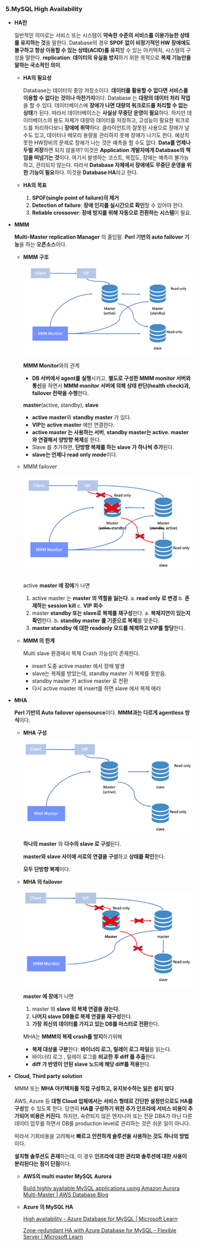 ### 5.MySQL High Availability

- **HA란**
    
    일반적인 의미로는 서비스 또는 시스템이 **약속한 수준의 서비스를 이용가능한 상태를 유지하는 것**을 말한다.
    Database의 경우 **SPOF 없이 비정기적인 HW 장애에도 불구하고 항상 이용할 수 있는 상태(ACID)를 유지**할 수 있는 아키텍처, 시스템의 구성을 말한다.
    **replication**: **데이터의 유실을 방지**하기 위한 목적으로 **복제 기능만을 말하는 국소적인 의미**.
    
    - **HA의 필요성**
        
        Database는 데이터의 중앙 저장소이다. **데이터를 활용할 수 없다면 서비스를 이용할 수 없다는 것이나 마찬가지**이다.
        Database 는 **대량의 데이터 처리 작업**을 할 수 있다. 데이터베이스에 **장애가 나면 대량의 워크로드를 처리할 수 없는 상태**가 된다.
        따라서 데이터베이스는 **사실상 무중단 운영이 필요**하다. 하지만 데이터베이스의 용도 자체가 대량의 데이터를 저장하고, 고성능이 필요한 워크로드를 처리하다보니 **장애에 취약**하다. 클라이언트의 잘못된 사용으로 장애가 날 수도 있고, 데이터나 메모리 용량을 관리하지 못해 장애가 나기도 한다. 예상치 못한 HW장비의 문제로 장애가 나는 것은 예측을 할 수도 없다.
        **Data를 언제나 두벌 저장**하면 되지 않을까? 이것은 **Application 개발자에게 Database의 책임을 떠넘기는 것**이다. 여기서 발생하는 코스트, 복잡도, 장애는 예측이 불가능하고, 관리되지 않는다. 따라서 **Database 자체에서 장애에도 무중단 운영을 위한 기능이 필요**하다. 이것을 **Database HA**라고 한다.
        
    - **HA의 목표**
        1. **SPOF(single point of failure)의 제거**
        2. **Detection of failure**: **장애 인지를 실시간으로 확인**할 수 있어야 한다.
        3. **Reliable crossover**: **장애 방지를 위해 자동으로 전환하는 시스템**이 필요.
        
- **MMM**
    
    **Multi-Master replication Manager** 의 줄임말.
    **Perl 기반의 auto failover 기능**을 하는 **오픈소스**이다.
    
    - **MMM 구조**
        
        ![Untitled](/FastCPS_DE/img/Untitled%2027.png)
        
        **MMM Monitor**와의 관계
        
        - **DB 서버에서 agent를 실행**시키고, **별도로 구성한 MMM monitor 서버와 통신**을 하면서 **MMM monitor 서버에 의해 상태 판단(health check)과, failover 전략을 수행**한다.
        
        **master**(active, standby), **slave**
        
        - **active master**와 **standby master** 가 있다.
        - **VIP는 active master** 에만 연결한다.
        - **active master 는 사용하는 서버**, **standby master는 active. master 와 연결해서 양방향 복제**를 한다.
        - Slave 를 추가하면, **단방향 복제를 하는 slave 가 하나씩 추가**된다.
        - **slave는 언제나 read only mode**이다.
    - MMM failover
        
        ![Untitled](/FastCPS_DE/img/Untitled%2028.png)
        
        active **master 에 장애**가 나면
        
        1. active master 는 **master 의 역할을 잃는다**.
        a. **read only 로 변경**
        b. **존재하는 session kill**
        c. **VIP 회수**
        2. master **standby 또는 slave로 복제를 재구성**한다.
        a. **복제지연이 있는지 확인**한다.
        b. **standby master 를 기준으로 복제**를 맞춘다.
        3. **master standby 에 대한 readonly 모드를 해제하고 VIP를 할당**한다.
    - **MMM 의 한계**
        
        Multi slave 환경에서 복제 Crash 가능성이 존재한다.
        
        - insert 도중 active master 에서 장애 발생
        - slave는 복제를 받았는데, standby master 가 복제를 못받음.
        - standby master 가 active master 로 전환
        - 다시 active master 에 insert를 하면 slave 에서 복제 에러
- **MHA**
    
    **Perl 기반의 Auto failover opensource**이다. **MMM과는 다르게 agentless 방식**이다.
    
    - **MHA 구성**
        
        ![Untitled](/FastCPS_DE/img/Untitled%2029.png)
        
        **하나의 master** 와 **다수의 slave 로 구성**된다.
        
        **master와 slave 사이에 서로의 연결을 구성**하고 **상태를 확인**한다.
        
        **모두 단방향 복제**이다.
        
    - **MHA 의 failover**
        
        ![Untitled](/FastCPS_DE/img/Untitled%2030.png)
        
        **master 에 장애**가 나면
        
        1. master 와 **slave 의 복제 연결을 끊는다.**
        2. **나머지 slave DB들로 복제 연결을 재구성**한다.
        3. **가장 최신의 데이터를 가지고 있는 DB를 마스터로 전환**한다.
        
        MHA는 **MMM의 복제 crash를 방지**하기위해
        
        - **복제 대상을 구분**한다: **바이너리 로그, 릴레이 로그 파일**을 읽는다.
        - 바이너리 로그 , 릴레이 로그를 **비교한 후 diff 를 추출**한다.
        - **diff 가 반영이 안된 slave 노드에 해당 diff를 적용**한다.
- **Cloud, Third party solution**
    
    MMM 또는 **MHA 아키텍처를 직접 구성하고, 유지보수하는 일은 쉽지 않다**
    
    AWS, Azure 등 **대형 Cloud 업체에서는 서비스 형태로 간단한 설정만으로도 HA를 구성**할 수 있도록 한다. 당연히 **HA를 구성하기 위한 추가 인프라에 서비스 비용이 추가되어 비용은 커진다.** 하지만, 숙련되지 않은 엔지니어 또는 전문 DBA가 아닌 다른 데이터 업무를 하면서 DB를 production level로 관리하는 것은 쉬운 일이 아니다.
    
    따라서 기회비용을 고려해서 **빠르고 안전하게 솔루션을 사용하는 것도 하나의 방법**이다.
    
    **설치형 솔루션도 존재**하는데, 이 경우 **인프라에 대한 관리와 솔루션에 대한 사용이 분리된다는 점이 단점**이다.
    
    - **AWS의 multi master MySQL Aurora**
        
        [Build highly available MySQL applications using Amazon Aurora Multi-Master | AWS Database Blog](https://aws.amazon.com/ko/blogs/database/building-highly-available-mysql-applications-using-amazon-aurora-mmsr/)
        
    - **Azure 의 MySQL HA**
        
        [High availability - Azure Database for MySQL | Microsoft Learn](https://learn.microsoft.com/en-us/azure/mysql/single-server/concepts-high-availability)
        
        [Zone-redundant HA with Azure Database for MySQL - Flexible Server | Microsoft Learn](https://learn.microsoft.com/en-us/azure/mysql/flexible-server/concepts-high-availability)